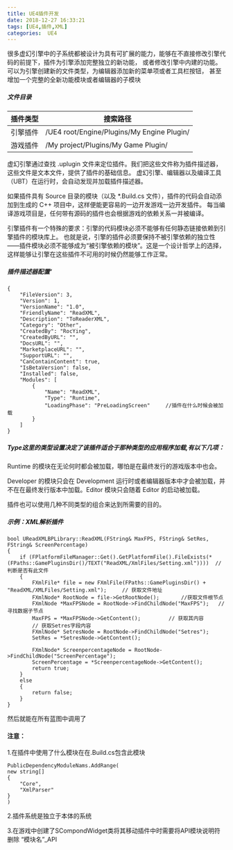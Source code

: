```yaml
---
title: UE4插件开发
date: 2018-12-27 16:33:21
tags: [UE4,插件,XML]
categories:  UE4
---
```


很多虚幻引擎中的子系统都被设计为具有可扩展的能力，能够在不直接修改引擎代码的前提下，插件为引擎添加完整独立的新功能， 或者修改引擎中内建的功能。可以为引擎创建新的文件类型，为编辑器添加新的菜单项或者工具栏按钮， 甚至增加一个完整的全新功能模块或者编辑器的子模块

<!--more-->



##### 文件目录

| 插件类型 | 搜索路径                                   |
| -------- | ------------------------------------------ |
| 引擎插件 | /UE4 root/Engine/Plugins/My Engine Plugin/ |
| 游戏插件 | /My project/Plugins/My Game Plugin/        |

虚幻引擎通过查找 .uplugin 文件来定位插件。我们把这些文件称为插件描述器，这些文件是文本文件，提供了插件的基础信息。 虚幻引擎、编辑器以及编译工具（UBT）在运行时，会自动发现并加载插件描述器。

如果插件具有 Source 目录的模块（以及 *.Build.cs 文件），插件的代码会自动添加到生成的 C++ 项目中，这样便能更容易的一边开发游戏一边开发插件。 每当编译游戏项目是，任何带有源码的插件也会根据游戏的依赖关系一并被编译。

引擎插件有一个特殊的要求：引擎的代码模块必须不能够有任何静态链接依赖到引擎插件的模块库上。 也就是说，引擎的插件必须要保持不被引擎依赖的独立性——插件模块必须不能够成为“被引擎依赖的模块”。这是一个设计哲学上的选择， 这样能够让引擎在这些插件不可用的时候仍然能够工作正常。

##### 插件描述器配置‘

```
{
	"FileVersion": 3,
	"Version": 1,
	"VersionName": "1.0",
	"FriendlyName": "ReadXML",
	"Description": "ToReaderXML",
	"Category": "Other",
	"CreatedBy": "RocYing",
	"CreatedByURL": "",
	"DocsURL": "",
	"MarketplaceURL": "",
	"SupportURL": "",
	"CanContainContent": true,
	"IsBetaVersion": false,
	"Installed": false,
	"Modules": [
		{
			"Name": "ReadXML",
			"Type": "Runtime",
			"LoadingPhase": "PreLoadingScreen"     //插件在什么时候会被加载
		}
	]
}
```

##### Type这里的类型设置决定了该插件适合于那种类型的应用程序加载,有以下几项：

Runtime 的模块在无论何时都会被加载，哪怕是在最终发行的游戏版本中也会。

Developer 的模块只会在 Development 运行时或者编辑器版本中才会被加载，并不在在最终发行版本中加载。Editor 模块只会随着 Editor 的启动被加载。

插件也可以使用几种不同类型的组合来达到所需要的目的。

##### 示例：XML解析插件

```
bool UReadXMLBPLibrary::ReadXML(FString& MaxFPS, FString& SetRes, FString& ScreenPercentage)
{
	if (FPlatformFileManager::Get().GetPlatformFile().FileExists(*(FPaths::GamePluginsDir()/TEXT("ReadXML/XmlFiles/Setting.xml"))))  //判断是否有此文件
	{
		FXmlFile* file = new FXmlFile(FPaths::GamePluginsDir() + "ReadXML/XMLFiles/Setting.xml");     // 获取文件地址
		FXmlNode* RootNode = file->GetRootNode();    	//获取文件根节点
		FXmlNode *MaxFPSNode = RootNode->FindChildNode("MaxFPS");   // 寻找数据子节点
		MaxFPS = *MaxFPSNode->GetContent();         // 获取其内容
		// 获取Setres字段内容
		FXmlNode* SetresNode = RootNode->FindChildNode("Setres");
		SetRes = *SetresNode->GetContent();

		FXmlNode* ScreenpercentageNode = RootNode->FindChildNode("ScreenPercentage");
		ScreenPercentage = *ScreenpercentageNode->GetContent();
		return true;
	}
	else
	{
		return false;
	}
}
```

然后就能在所有蓝图中调用了

#### 注意：

1.在插件中使用了什么模块在在.Build.cs包含此模块

```
PublicDependencyModuleNams.AddRange(
new string[]
{
    "Core",
    "XmlParser"
}
)
```

2.插件系统是独立于本体的系统

3.在游戏中创建了SCompondWidget类将其移动插件中时需要将API模块说明符删除 “模块名”_API